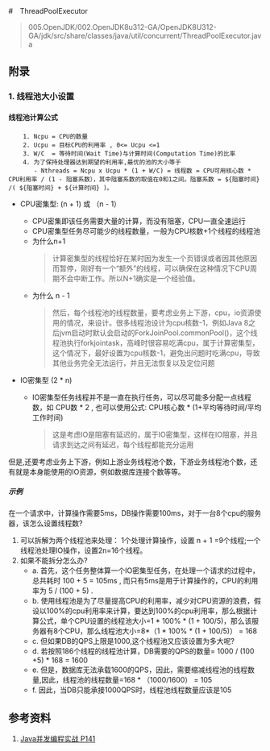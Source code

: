 #　ThreadPoolExecutor
> 005.OpenJDK/002.OpenJDK8u312-GA/OpenJDK8U312-GA/jdk/src/share/classes/java/util/concurrent/ThreadPoolExecutor.java


## 附录
### 1. 线程池大小设置
#### 线程池计算公式
```
    1. Ncpu = CPU的数量
    2. Ucpu = 目标CPU的利用率 , 0<= Ucpu <=1
    3. W/C  = 等待时间(Wait Time)与计算时间(Computation Time)的比率
    4. 为了保持处理器达到期望的利用率,最优的池的大小等于
       - Nthreads = Ncpu x Ucpu * (1 + W/C) = 线程数 = CPU可用核心数 * CPU利用率 / (1 - 阻塞系数），其中阻塞系数的取值在0和1之间。阻塞系数 = ${阻塞时间} /( ${阻塞时间} + ${计算时间} )。
```

+ CPU密集型: (n + 1) 或 （n - 1）
  - CPU密集即该任务需要大量的计算，而没有阻塞，CPU一直全速运行
  - CPU密集型任务尽可能少的线程数量，一般为CPU核数+1个线程的线程池
  - 为什么n+1
    > 计算密集型的线程恰好在某时因为发生一个页错误或者因其他原因而暂停，刚好有一个“额外”的线程，可以确保在这种情况下CPU周期不会中断工作。所以N+1确实是一个经验值。
  - 为什么 n - 1
    > 然后，每个线程池的线程数量，要考虑业务上下游，cpu，io资源使用的情况，来设计。很多线程池设计为cpu核数-1，例如Java 8之后jvm启动时默认会启动的ForkJoinPool.commonPool()，这个线程池执行forkjointask，高峰时很容易吃满cpu，属于计算密集型，这个情况下，最好设置为cpu核数-1，避免出问题时吃满cpu，导致其他业务完全无法运行，并且无法恢复以及定位问题

+ IO密集型 (2 * n)
  - IO密集型任务线程并不是一直在执行任务，可以尽可能多分配一点线程数，如 CPU数 * 2 , 也可以使用公式: CPU核心数 * (1+平均等待时间/平均工作时间)
    > 这是考虑IO是阻塞有延迟的，属于IO密集型，这样在IO阻塞，并且请求到达之间有延迟，每个线程都能充分运用

但是,还要考虑业务上下游，例如上游业务线程池个数，下游业务线程池个数，还有就是本身能使用的IO资源，例如数据库连接个数等等。
##### 示例
在一个请求中，计算操作需要5ms，DB操作需要100ms，对于一台8个cpu的服务器，该怎么设置线程数?
  1. 可以拆解为两个线程池来处理： 1个处理计算操作，设置 n + 1 =9个线程;一个线程池处理IO操作，设置2n=16个线程。
  2. 如果不能拆分怎么办?
     - a. 首先，这个任务整体算一个IO密集型任务，在处理一个请求的过程中，总共耗时 100 + 5 = 105ms , 而只有5ms是用于计算操作的，CPU的利用率为 5 / (100 + 5) .
     - b. 使用线程池是为了尽量提高CPU的利用率，减少对CPU资源的浪费，假设以100%的cpu利用率来计算，要达到100%的cpu利用率，那么根据计算公式，单个CPU设置的线程池大小=1 * 100% * (1 + 100/5)，那么该服务器有8个CPU，那么线程池大小=8*（1 * 100% * (1 + 100/5)） = 168
     - c. 但如果DB的QPS上限是1000,这个线程池又应该设置为多大呢?
     - d. 若按照186个线程的线程池计算，DB需要的QPS的数量= 1000 / (100 +5) * 168 = 1600
     - e. 但是，数据库无法承载1600的QPS，因此，需要缩减线程池的线程数量,因此，线程池的线程数量=168 * （1000/1600） = 105
     - f. 因此，当DB只能承接1000QPS时，线程池线程数量应该是105



## 参考资料
1. [Java并发编程实战  P141](../006.BOOKs/Java-Concurrent-Programming-Practices.pdf)